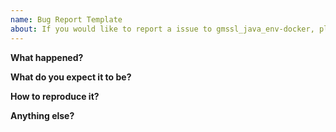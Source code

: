 ```yaml
---
name: Bug Report Template
about: If you would like to report a issue to gmssl_java_env-docker, please use this template.
---
```


<!-- required -->
**What happened?**



<!-- required -->
**What do you expect it to be?**



<!-- required -->
**How to reproduce it?**



<!-- optional -->
**Anything else?**